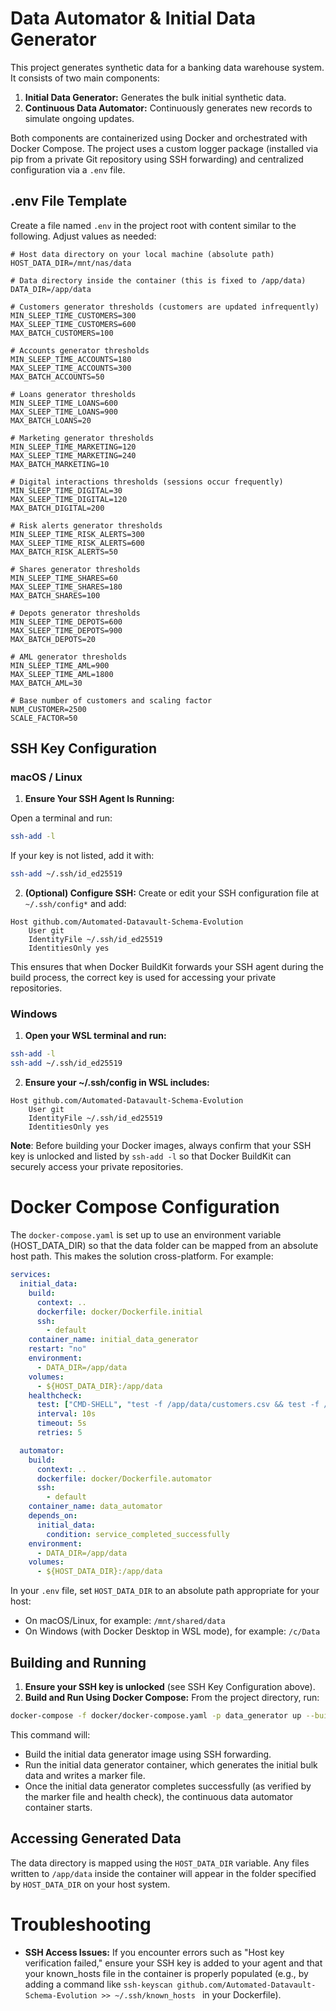 # Data Automator & Initial Data Generator

This project generates synthetic data for a banking data warehouse system. It consists of two main components:

1. **Initial Data Generator:** Generates the bulk initial synthetic data.
2. **Continuous Data Automator:** Continuously generates new records to simulate ongoing updates.

Both components are containerized using Docker and orchestrated with Docker Compose. The project uses a custom logger package (installed via pip from a private Git repository using SSH forwarding) and centralized configuration via a `.env` file.

## .env File Template

Create a file named `.env` in the project root with content similar to the following. Adjust values as needed:

```dotenv
# Host data directory on your local machine (absolute path)
HOST_DATA_DIR=/mnt/nas/data

# Data directory inside the container (this is fixed to /app/data)
DATA_DIR=/app/data

# Customers generator thresholds (customers are updated infrequently)
MIN_SLEEP_TIME_CUSTOMERS=300
MAX_SLEEP_TIME_CUSTOMERS=600
MAX_BATCH_CUSTOMERS=100

# Accounts generator thresholds
MIN_SLEEP_TIME_ACCOUNTS=180
MAX_SLEEP_TIME_ACCOUNTS=300
MAX_BATCH_ACCOUNTS=50

# Loans generator thresholds
MIN_SLEEP_TIME_LOANS=600
MAX_SLEEP_TIME_LOANS=900
MAX_BATCH_LOANS=20

# Marketing generator thresholds
MIN_SLEEP_TIME_MARKETING=120
MAX_SLEEP_TIME_MARKETING=240
MAX_BATCH_MARKETING=10

# Digital interactions thresholds (sessions occur frequently)
MIN_SLEEP_TIME_DIGITAL=30
MAX_SLEEP_TIME_DIGITAL=120
MAX_BATCH_DIGITAL=200

# Risk alerts generator thresholds
MIN_SLEEP_TIME_RISK_ALERTS=300
MAX_SLEEP_TIME_RISK_ALERTS=600
MAX_BATCH_RISK_ALERTS=50

# Shares generator thresholds
MIN_SLEEP_TIME_SHARES=60
MAX_SLEEP_TIME_SHARES=180
MAX_BATCH_SHARES=100

# Depots generator thresholds
MIN_SLEEP_TIME_DEPOTS=600
MAX_SLEEP_TIME_DEPOTS=900
MAX_BATCH_DEPOTS=20

# AML generator thresholds
MIN_SLEEP_TIME_AML=900
MAX_SLEEP_TIME_AML=1800
MAX_BATCH_AML=30

# Base number of customers and scaling factor
NUM_CUSTOMER=2500
SCALE_FACTOR=50
```

## SSH Key Configuration

### macOS / Linux

1. **Ensure Your SSH Agent Is Running:**

Open a terminal and run:
```bash
ssh-add -l
```
If your key is not listed, add it with:
```bash
ssh-add ~/.ssh/id_ed25519
```

2. **(Optional) Configure SSH:**
Create or edit your SSH configuration file at `~/.ssh/config*` and add:
```ssh
Host github.com/Automated-Datavault-Schema-Evolution
    User git
    IdentityFile ~/.ssh/id_ed25519
    IdentitiesOnly yes
```
This ensures that when Docker BuildKit forwards your SSH agent during the build process, the correct key is used for accessing your private repositories.

### Windows
1. **Open your WSL terminal and run:**
```bash
ssh-add -l
ssh-add ~/.ssh/id_ed25519

```
2. **Ensure your ~/.ssh/config in WSL includes:**
```ssh
Host github.com/Automated-Datavault-Schema-Evolution
    User git
    IdentityFile ~/.ssh/id_ed25519
    IdentitiesOnly yes
```
**Note**: Before building your Docker images, always confirm that your SSH key is unlocked and listed by `ssh-add -l` so that Docker BuildKit can securely access your private repositories.

# Docker Compose Configuration
The ``docker-compose.yaml`` is set up to use an environment variable (HOST_DATA_DIR) so that the data folder can be mapped from an absolute host path. This makes the solution cross-platform. For example:
```yaml
services:
  initial_data:
    build:
      context: ..
      dockerfile: docker/Dockerfile.initial
      ssh:
        - default
    container_name: initial_data_generator
    restart: "no"
    environment:
      - DATA_DIR=/app/data
    volumes:
      - ${HOST_DATA_DIR}:/app/data
    healthcheck:
      test: ["CMD-SHELL", "test -f /app/data/customers.csv && test -f /app/data/accounts.csv"]
      interval: 10s
      timeout: 5s
      retries: 5

  automator:
    build:
      context: ..
      dockerfile: docker/Dockerfile.automator
      ssh:
        - default
    container_name: data_automator
    depends_on:
      initial_data:
        condition: service_completed_successfully
    environment:
      - DATA_DIR=/app/data
    volumes:
      - ${HOST_DATA_DIR}:/app/data
```
In your ``.env`` file, set ``HOST_DATA_DIR`` to an absolute path appropriate for your host:
- On macOS/Linux, for example: ``/mnt/shared/data``
- On Windows (with Docker Desktop in WSL mode), for example: ``/c/Data``
## Building and Running
1. **Ensure your SSH key is unlocked** (see SSH Key Configuration above).
2. **Build and Run Using Docker Compose:** From the project directory, run:
````bash
docker-compose -f docker/docker-compose.yaml -p data_generator up --build -d
````
This command will:
- Build the initial data generator image using SSH forwarding.
- Run the initial data generator container, which generates the initial bulk data and writes a marker file.
- Once the initial data generator completes successfully (as verified by the marker file and health check), the continuous data automator container starts.

## Accessing Generated Data
The data directory is mapped using the ``HOST_DATA_DIR`` variable. Any files written to ``/app/data`` inside the container will appear in the folder specified by ``HOST_DATA_DIR`` on your host system.

# Troubleshooting
- **SSH Access Issues:**
If you encounter errors such as "Host key verification failed," ensure your SSH key is added to your agent and that your known_hosts file in the container is properly populated (e.g., by adding a command like 
``
ssh-keyscan github.com/Automated-Datavault-Schema-Evolution >> ~/.ssh/known_hosts 
``
in your Dockerfile).

